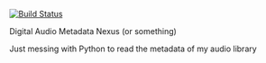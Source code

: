 [![Build Status](https://travis-ci.org/sequethin/damn.svg?branch=master)](https://travis-ci.org/sequethin/damn)

Digital Audio Metadata Nexus (or something)

Just messing with Python to read the metadata of my audio library
